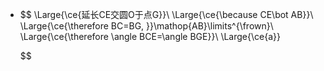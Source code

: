 -
  $$
  \Large{\ce{延长CE交圆O于点G}}\\
  \Large{\ce{\because CE\bot AB}}\\
  \Large{\ce{\therefore BC=BG, }}\mathop{AB}\limits^{\frown}\\
  \Large{\ce{\therefore \angle BCE=\angle BGE}}\\
  \Large{\ce{a}}
  
  
  
  
  $$